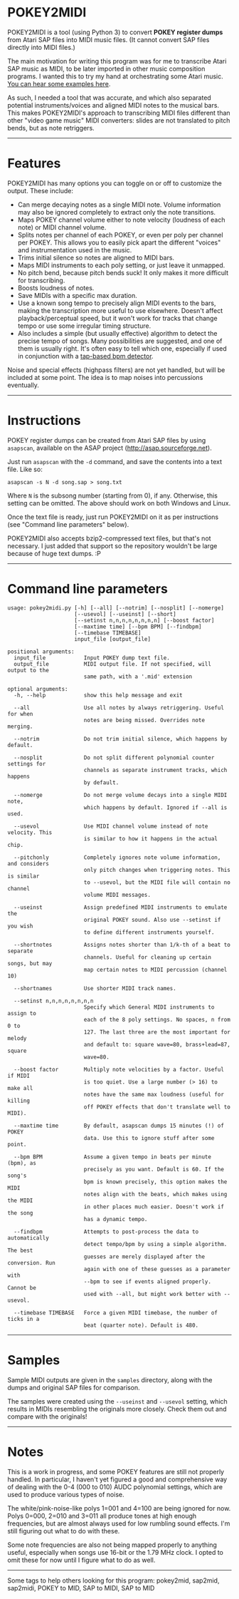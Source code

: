 # POKEY2MIDI
POKEY2MIDI is a tool (using Python 3) to convert **POKEY register dumps** from Atari SAP files into MIDI music files. (It cannot convert SAP files directly into MIDI files.)

The main motivation for writing this program was for me to transcribe Atari SAP music as MIDI, to be later imported in other music composition programs. I wanted this to try my hand at orchestrating some Atari music. [You can hear some examples here](https://www.youtube.com/playlist?list=PLhN15Dz2BRan93isRGIoDycl-d8ux81Rq).

As such, I needed a tool that was accurate, and which also separated potential instruments/voices and aligned MIDI notes to the musical bars. This makes POKEY2MIDI's approach to transcribing MIDI files different than other "video game music" MIDI converters: slides are not translated to pitch bends, but as note retriggers.

---
# Features

POKEY2MIDI has many options you can toggle on or off to customize the output. These include:

* Can merge decaying notes as a single MIDI note. Volume information may also be ignored completely to extract only the note transitions.
* Maps POKEY channel volume either to note velocity (loudness of each note) or MIDI channel volume.
* Splits notes per channel of each POKEY, or even per poly per channel per POKEY. This allows you to easily pick apart the different "voices" and instrumentation used in the music.
* Trims initial silence so notes are aligned to MIDI bars.
* Maps MIDI instruments to each poly setting, or just leave it unmapped.
* No pitch bend, because pitch bends suck! It only makes it more difficult for transcribing.
* Boosts loudness of notes.
* Save MIDIs with a specific max duration.
* Use a known song tempo to precisely align MIDI events to the bars, making the transcription more useful to use elsewhere. Doesn't affect playback/perceptual speed, but it won't work for tracks that change tempo or use some irregular timing structure.
* Also includes a simple (but usually effective) algorithm to detect the precise tempo of songs. Many possibilities are suggested, and one of them is usually right. It's often easy to tell which one, especially if used in conjunction with a [tap-based bpm detector](https://www.google.com/search?hl=en&q=bpm+tap+online).

Noise and special effects (highpass filters) are not yet handled, but will be included at some point. The idea is to map noises into percussions eventually.

---
# Instructions

POKEY register dumps can be created from Atari SAP files by using `asapscan`, available on the ASAP project (http://asap.sourceforge.net).

Just run `asapscan` with the `-d` command, and save the contents into a text file. Like so:

    asapscan -s N -d song.sap > song.txt

Where `N` is the subsong number (starting from 0), if any. Otherwise, this setting can be omitted. The above should work on both Windows and Linux.

Once the text file is ready, just run POKEY2MIDI on it as per instructions (see "Command line parameters" below).

POKEY2MIDI also accepts bzip2-compressed text files, but that's not necessary. I just added that support so the repository wouldn't be large because of huge text dumps. :P

---
# Command line parameters

    usage: pokey2midi.py [-h] [--all] [--notrim] [--nosplit] [--nomerge]
                         [--usevol] [--useinst] [--short]
                         [--setinst n,n,n,n,n,n,n,n] [--boost factor]
                         [--maxtime time] [--bpm BPM] [--findbpm]
                         [--timebase TIMEBASE]
                         input_file [output_file]

    positional arguments:
      input_file            Input POKEY dump text file.
      output_file           MIDI output file. If not specified, will output to the
                            same path, with a '.mid' extension

    optional arguments:
      -h, --help            show this help message and exit
    
      --all                 Use all notes by always retriggering. Useful for when
                            notes are being missed. Overrides note merging.
      
      --notrim              Do not trim initial silence, which happens by default.
      
      --nosplit             Do not split different polynomial counter settings for
                            channels as separate instrument tracks, which happens
                            by default.
      
      --nomerge             Do not merge volume decays into a single MIDI note,
                            which happens by default. Ignored if --all is used.
      
      --usevol              Use MIDI channel volume instead of note velocity. This
                            is similar to how it happens in the actual chip.
      
      --pitchonly           Completely ignores note volume information, and considers
                            only pitch changes when triggering notes. This is similar
                            to --usevol, but the MIDI file will contain no channel
                            volume MIDI messages.
      
      --useinst             Assign predefined MIDI instruments to emulate the
                            original POKEY sound. Also use --setinst if you wish
                            to define different instruments yourself.
      
      --shortnotes          Assigns notes shorter than 1/k-th of a beat to separate
                            channels. Useful for cleaning up certain songs, but may
                            map certain notes to MIDI percussion (channel 10)
      
      --shortnames          Use shorter MIDI track names.
      
      --setinst n,n,n,n,n,n,n,n
                            Specify which General MIDI instruments to assign to
                            each of the 8 poly settings. No spaces, n from 0 to
                            127. The last three are the most important for melody
                            and default to: square wave=80, brass+lead=87, square
                            wave=80.
      
      --boost factor        Multiply note velocities by a factor. Useful if MIDI
                            is too quiet. Use a large number (> 16) to make all
                            notes have the same max loudness (useful for killing
                            off POKEY effects that don't translate well to MIDI).
      
      --maxtime time        By default, asapscan dumps 15 minutes (!) of POKEY
                            data. Use this to ignore stuff after some point.
      
      --bpm BPM             Assume a given tempo in beats per minute (bpm), as
                            precisely as you want. Default is 60. If the song's
                            bpm is known precisely, this option makes the MIDI
                            notes align with the beats, which makes using the MIDI
                            in other places much easier. Doesn't work if the song
                            has a dynamic tempo.
      
      --findbpm             Attempts to post-process the data to automatically
                            detect tempo/bpm by using a simple algorithm. The best
                            guesses are merely displayed after the conversion. Run
                            again with one of these guesses as a parameter with
                            --bpm to see if events aligned properly. Cannot be
                            used with --all, but might work better with --usevol.
      
      --timebase TIMEBASE   Force a given MIDI timebase, the number of ticks in a
                            beat (quarter note). Default is 480.
---
# Samples

Sample MIDI outputs are given in the `samples` directory, along with the dumps and original SAP files for comparison.

The samples were created using the `--useinst` and `--usevol` setting, which results in MIDIs resembling the originals more closely. Check them out and compare with the originals!

---
# Notes  

This is a work in progress, and some POKEY features are still not properly handled. In particular, I haven't yet figured a good and comprehensive way of dealing with the 0-4 (000 to 010) AUDC polynomial settings, which are used to produce various types of noise.

The white/pink-noise-like polys 1=001 and 4=100 are being ignored for now. Polys 0=000, 2=010 and 3=011 all produce tones at high enough frequencies, but are almost always used for low rumbling sound effects. I'm still figuring out what to do with these.

Some note frequencies are also not being mapped properly to anything useful, especially when songs use 16-bit or the 1.79 MHz clock. I opted to omit these for now until I figure what to do as well.

---

Some tags to help others looking for this program: pokey2mid, sap2mid, sap2midi, POKEY to MID, SAP to MIDI, SAP to MID
